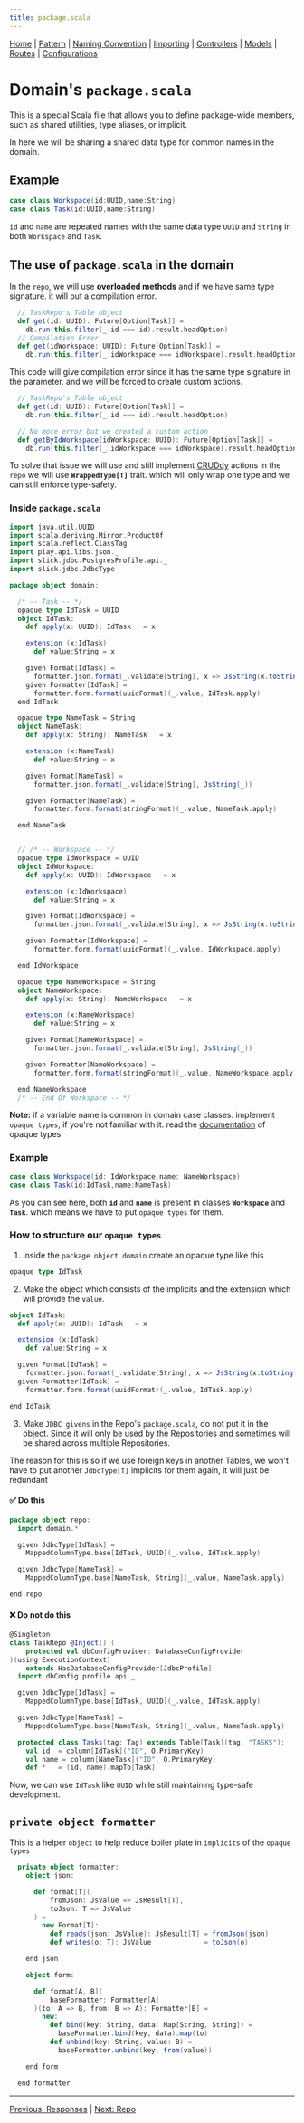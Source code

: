 ```yaml
---
title: package.scala
---
```



[Home](Home) | [Pattern](Style-Guide/Pattern) | [Naming Convention](Style-Guide/Naming-Convention) | [Importing](Style-Guide/Importing) | [Controllers](Style-Guide/Controllers) | [Models](Style-Guide/Models) | [Routes](Style-Guide/routes) | [Configurations](Style-Guide/Configurations)

# Domain's `package.scala`

This is a special Scala file that allows you to define package-wide members, such as shared utilities, type aliases, or implicit.

In here we will be sharing a shared data type for common names in the domain.

## Example

```scala
case class Workspace(id:UUID,name:String)
case class Task(id:UUID,name:String)
```

`id` and `name` are repeated names with the same data type `UUID` and `String` in both `Workspace` and `Task`.

## The use of `package.scala` in the domain

In the `repo`, we will use **overloaded methods** and if we have same type signature. it will put a compilation error.

```scala
  // TaskRepo's Table object
  def get(id: UUID): Future[Option[Task]] =
    db.run(this.filter(_.id === id).result.headOption)
  // Compilation Error
  def get(idWorkspace: UUID): Future[Option[Task]] =
    db.run(this.filter(_.idWorkspace === idWorkspace).result.headOption)
```

This code will give compilation error since it has the same type signature in the parameter. and we will be forced to create custom actions.

```scala
  // TaskRepo's Table object
  def get(id: UUID): Future[Option[Task]] =
    db.run(this.filter(_.id === id).result.headOption)

  // No more error but we created a custom action
  def getByIdWorkspace(idWorkspace: UUID): Future[Option[Task]] =
    db.run(this.filter(_.idWorkspace === idWorkspace).result.headOption)
```

To solve that issue we will use and still implement [CRUDdy](Style-Guide/Controllers/Cruddy-By-Design) actions in the `repo` we will use **`WrappedType[T]`** trait. which will only wrap one type and we can still enforce type-safety.

### Inside `package.scala`

```scala
import java.util.UUID
import scala.deriving.Mirror.ProductOf
import scala.reflect.ClassTag
import play.api.libs.json._
import slick.jdbc.PostgresProfile.api._
import slick.jdbc.JdbcType

package object domain:

  /* -- Task -- */
  opaque type IdTask = UUID
  object IdTask:
    def apply(x: UUID): IdTask   = x

    extension (x:IdTask)
      def value:String = x

    given Format[IdTask] =
      formatter.json.format(_.validate[String], x => JsString(x.toString()))
    given Formatter[IdTask] =
      formatter.form.format(uuidFormat)(_.value, IdTask.apply)
  end IdTask

  opaque type NameTask = String
  object NameTask:
    def apply(x: String): NameTask   = x

    extension (x:NameTask)
      def value:String = x

    given Format[NameTask] =
      formatter.json.format(_.validate[String], JsString(_))

    given Formatter[NameTask] =
      formatter.form.format(stringFormat)(_.value, NameTask.apply)

  end NameTask


  // /* -- Workspace -- */
  opaque type IdWorkspace = UUID
  object IdWorkspace:
    def apply(x: UUID): IdWorkspace   = x

    extension (x:IdWorkspace)
      def value:String = x

    given Format[IdWorkspace] =
      formatter.json.format(_.validate[String], x => JsString(x.toString()))

    given Formatter[IdWorkspace] =
      formatter.form.format(uuidFormat)(_.value, IdWorkspace.apply)

  end IdWorkspace

  opaque type NameWorkspace = String
  object NameWorkspace:
    def apply(x: String): NameWorkspace   = x

    extension (x:NameWorkspace)
      def value:String = x

    given Format[NameWorkspace] =
      formatter.json.format(_.validate[String], JsString(_))

    given Formatter[NameWorkspace] =
      formatter.form.format(stringFormat)(_.value, NameWorkspace.apply)

  end NameWorkspace
  /* -- End Of Workspace -- */
```

**Note:** if a variable name is common in domain case classes. implement `opaque types`, if you're not familiar with it. read the [documentation](https://docs.scala-lang.org/scala3/book/types-opaque-types.html) of opaque types.

### Example

```scala
case class Workspace(id: IdWorkspace,name: NameWorkspace)
case class Task(id:IdTask,name:NameTask)
```

As you can see here, both **`id`** and **`name`** is present in classes **`Workspace`** and **`Task`**. which means we have to put `opaque types` for them.

### How to structure our `opaque types`

1. Inside the `package object domain` create an opaque type like this

```scala
opaque type IdTask
```

2. Make the object which consists of the implicits and the extension which will provide the `value`.

```scala
object IdTask:
  def apply(x: UUID): IdTask   = x

  extension (x:IdTask)
    def value:String = x

  given Format[IdTask] =
    formatter.json.format(_.validate[String], x => JsString(x.toString()))
  given Formatter[IdTask] =
    formatter.form.format(uuidFormat)(_.value, IdTask.apply)

end IdTask
```

3. Make `JDBC givens` in the Repo's `package.scala`, do not put it in the object. Since it will only be used by the Repositories and sometimes will be shared across multiple Repositories.

The reason for this is so if we use foreign keys in another Tables, we won't have to put another `JdbcType[T]` implicits for them again, it will just be redundant

#### ✅ Do this

```scala
package object repo:
  import domain.*

  given JdbcType[IdTask] =
    MappedColumnType.base[IdTask, UUID](_.value, IdTask.apply)

  given JdbcType[NameTask] =
    MappedColumnType.base[NameTask, String](_.value, NameTask.apply)

end repo

```

#### ❌ Do not do this

```scala
@Singleton
class TaskRepo @Inject() (
    protected val dbConfigProvider: DatabaseConfigProvider
)(using ExecutionContext)
    extends HasDatabaseConfigProvider[JdbcProfile]:
  import dbConfig.profile.api._

  given JdbcType[IdTask] =
    MappedColumnType.base[IdTask, UUID](_.value, IdTask.apply)

  given JdbcType[NameTask] =
    MappedColumnType.base[NameTask, String](_.value, NameTask.apply)

  protected class Tasks(tag: Tag) extends Table[Task](tag, "TASKS"):
    val id  = column[IdTask]("ID", O.PrimaryKey)
    val name = column[NameTask]("ID", O.PrimaryKey)
    def *   = (id, name).mapTo[Task]
```

Now, we can use `IdTask` like `UUID` while still maintaining type-safe development.
## `private object formatter`
This is a helper `object` to help reduce boiler plate in `implicits` of the `opaque types`
```scala
  private object formatter:
    object json:

      def format[T](
          fromJson: JsValue => JsResult[T],
          toJson: T => JsValue
      ) =
        new Format[T]:
          def reads(json: JsValue): JsResult[T] = fromJson(json)
          def writes(o: T): JsValue             = toJson(o)

    end json

    object form:

      def format[A, B](
          baseFormatter: Formatter[A]
      )(to: A => B, from: B => A): Formatter[B] =
        new:
          def bind(key: String, data: Map[String, String]) =
            baseFormatter.bind(key, data).map(to)
          def unbind(key: String, value: B) =
            baseFormatter.unbind(key, from(value))

    end form

  end formatter
```
---

[Previous: Responses](Style-Guide/Models/Domain/Responses) | [Next: Repo](Style-Guide/Models/Repo)